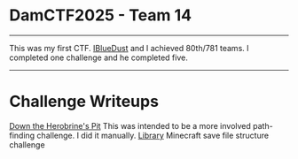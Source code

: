 # DamCTF2025 - Team 14

---

This was my first CTF. [IBlueDust](https://github.com/iBlueDust) and I achieved 80th/781 teams. I completed one challenge and he completed five.

---

# Challenge Writeups

[Down the Herobrine's Pit](https://github.com/looy3/ctf-writeups/blob/main/SASCTF/minecraft/down_the_herobrines_pit.md)
This was intended to be a more involved path-finding challenge. I did it manually.
[Library](https://github.com/looy3/ctf-writeups/blob/main/SASCTF/minecraft/library.md)
Minecraft save file structure challenge